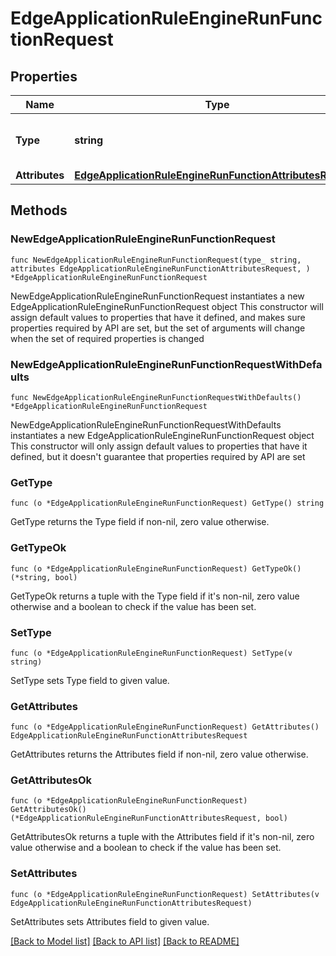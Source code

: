 # EdgeApplicationRuleEngineRunFunctionRequest

## Properties

Name | Type | Description | Notes
------------ | ------------- | ------------- | -------------
**Type** | **string** | * &#x60;run_function&#x60; - run_function | 
**Attributes** | [**EdgeApplicationRuleEngineRunFunctionAttributesRequest**](EdgeApplicationRuleEngineRunFunctionAttributesRequest.md) |  | 

## Methods

### NewEdgeApplicationRuleEngineRunFunctionRequest

`func NewEdgeApplicationRuleEngineRunFunctionRequest(type_ string, attributes EdgeApplicationRuleEngineRunFunctionAttributesRequest, ) *EdgeApplicationRuleEngineRunFunctionRequest`

NewEdgeApplicationRuleEngineRunFunctionRequest instantiates a new EdgeApplicationRuleEngineRunFunctionRequest object
This constructor will assign default values to properties that have it defined,
and makes sure properties required by API are set, but the set of arguments
will change when the set of required properties is changed

### NewEdgeApplicationRuleEngineRunFunctionRequestWithDefaults

`func NewEdgeApplicationRuleEngineRunFunctionRequestWithDefaults() *EdgeApplicationRuleEngineRunFunctionRequest`

NewEdgeApplicationRuleEngineRunFunctionRequestWithDefaults instantiates a new EdgeApplicationRuleEngineRunFunctionRequest object
This constructor will only assign default values to properties that have it defined,
but it doesn't guarantee that properties required by API are set

### GetType

`func (o *EdgeApplicationRuleEngineRunFunctionRequest) GetType() string`

GetType returns the Type field if non-nil, zero value otherwise.

### GetTypeOk

`func (o *EdgeApplicationRuleEngineRunFunctionRequest) GetTypeOk() (*string, bool)`

GetTypeOk returns a tuple with the Type field if it's non-nil, zero value otherwise
and a boolean to check if the value has been set.

### SetType

`func (o *EdgeApplicationRuleEngineRunFunctionRequest) SetType(v string)`

SetType sets Type field to given value.


### GetAttributes

`func (o *EdgeApplicationRuleEngineRunFunctionRequest) GetAttributes() EdgeApplicationRuleEngineRunFunctionAttributesRequest`

GetAttributes returns the Attributes field if non-nil, zero value otherwise.

### GetAttributesOk

`func (o *EdgeApplicationRuleEngineRunFunctionRequest) GetAttributesOk() (*EdgeApplicationRuleEngineRunFunctionAttributesRequest, bool)`

GetAttributesOk returns a tuple with the Attributes field if it's non-nil, zero value otherwise
and a boolean to check if the value has been set.

### SetAttributes

`func (o *EdgeApplicationRuleEngineRunFunctionRequest) SetAttributes(v EdgeApplicationRuleEngineRunFunctionAttributesRequest)`

SetAttributes sets Attributes field to given value.



[[Back to Model list]](../README.md#documentation-for-models) [[Back to API list]](../README.md#documentation-for-api-endpoints) [[Back to README]](../README.md)


